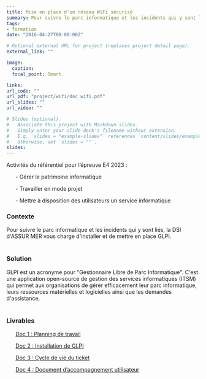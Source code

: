 ```yaml
---
title: Mise en place d'un réseau WiFi sécurisé
summary: Pour suivre le parc informatique et les incidents qui y sont liés, la DSI d'Assur Mer vous charge d'installer et de mettre en place GLPI.
tags:
- formation
date: "2016-04-27T00:00:00Z"

# Optional external URL for project (replaces project detail page).
external_link: ""

image:
  caption: 
  focal_point: Smart

links:
url_code: ""
url_pdf: "project/wifi/doc_wifi.pdf"
url_slides: ""
url_video: ""

# Slides (optional).
#   Associate this project with Markdown slides.
#   Simply enter your slide deck's filename without extension.
#   E.g. `slides = "example-slides"` references `content/slides/example-slides.md`.
#   Otherwise, set `slides = ""`.
slides:
---
```


<p>Activités du référentiel pour l’épreuve E4 2023 :

<ul>- Gérer le patrimoine informatique</ul>
<ul>- Travailler en mode projet</ul>
<ul>- Mettre à disposition des utilisateurs un service informatique</ul>
</p>
<h3>Contexte</h3>

Pour suivre le parc informatique et les incidents qui y sont liés, la DSI d'ASSUR MER vous charge d'installer et de mettre en place GLPI.
<br>
<br>
<h3>Solution</h3>

GLPI est un acronyme pour "Gestionnaire Libre de Parc Informatique". C'est une application open-source de gestion des services informatiques (ITSM) qui permet aux organisations de gérer efficacement leur parc informatique, leurs ressources matérielles et logicielles ainsi que les demandes d'assistance.
<br>
<br>
<h3>Livrables</h3>
<ul><a href="planning_glpi.pdf">Doc 1 : Planning de travail</a></ul>
<ul><a href="install_glpi.pdf">Doc 2 : Installation de GLPI</a></ul>
<ul><a href="cycle_ticket.pdf">Doc 3 : Cycle de vie du ticket</a></ul>
<ul><a href="doc_util_glpi.pdf">Doc 4 : Document d’accompagnement utilisateur</a></ul>
